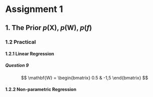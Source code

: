 # Assignment 1
## 1. The Prior $p(\mathbf{X})$, $p(\mathbf{W})$, $p(f)$ 
### 1.2 Practical
#### 1.2.1 Linear Regression
##### Question 9
$$
\mathbf{W} = 
    \begin{bmatrix}
        0.5 & -1,5
    \end{bmatrix}
$$

#### 1.2.2 Non-parametric Regression
